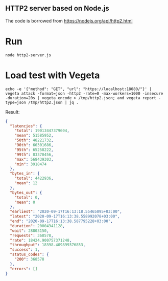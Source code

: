 ## HTTP2 server based on Node.js

The code is borrowed from https://nodejs.org/api/http2.html

# Run

    node http2-server.js


# Load test with Vegeta

    echo -e '{"method": "GET", "url": "https://localhost:18080/"}' | vegeta attack -format=json -http2 -rate=0 -max-workers=1000 -insecure -duration=20s | vegeta encode > /tmp/http2.json; and vegeta report -type=json /tmp/http2.json | jq .


Result:

```json
{
  "latencies": {
    "total": 19013447379604,
    "mean": 51585952,
    "50th": 48221732,
    "90th": 60301686,
    "95th": 65258222,
    "99th": 83370456,
    "max": 568439303,
    "min": 3918474
  },
  "bytes_in": {
    "total": 4422936,
    "mean": 12
  },
  "bytes_out": {
    "total": 0,
    "mean": 0
  },
  "earliest": "2020-09-17T16:13:18.55465095+03:00",
  "latest": "2020-09-17T16:13:38.558992078+03:00",
  "end": "2020-09-17T16:13:38.587795228+03:00",
  "duration": 20004341128,
  "wait": 28803150,
  "requests": 368578,
  "rate": 18424.900757371248,
  "throughput": 18398.409899376853,
  "success": 1,
  "status_codes": {
    "200": 368578
  },
  "errors": []
}
```
